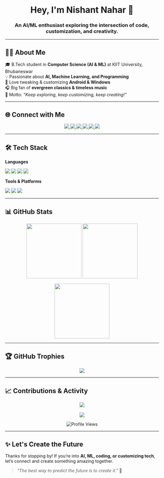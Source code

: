 <h1 align="center">Hey, I'm Nishant Nahar 👋</h1>
<h3 align="center">An AI/ML enthusiast exploring the intersection of code, customization, and creativity.</h3>

---

## 👨‍💻 About Me  
🎓 B.Tech student in **Computer Science (AI & ML)** at KIIT University, Bhubaneswar  
💡 Passionate about **AI, Machine Learning, and Programming**  
📱 Love tweaking & customizing **Android & Windows**  
🎧 Big fan of **evergreen classics & timeless music**  
🚀 Motto: *“Keep exploring, keep customizing, keep creating!”*

---

## 🌐 Connect with Me  

<p align="center">
  <a href="https://linkedin.com/in/nishantnahar2006">
    <img src="https://img.shields.io/badge/LinkedIn-%230077B5.svg?style=for-the-badge&logo=linkedin&logoColor=white" />
  </a>
  <a href="https://x.com/yours_nishant">
    <img src="https://img.shields.io/badge/Twitter-%231DA1F2.svg?style=for-the-badge&logo=twitter&logoColor=white" />
  </a>
  <a href="https://instagram.com/its.nishant.10">
    <img src="https://img.shields.io/badge/Instagram(Personal)-%23E4405F.svg?style=for-the-badge&logo=instagram&logoColor=white" />
  </a>
  <a href="https://instagram.com/thesilent.lens">
    <img src="https://img.shields.io/badge/Instagram(Photography)-%23E4405F.svg?style=for-the-badge&logo=instagram&logoColor=white" />
  </a>
  <a href="https://reddit.com/user/Nishant_6131">
    <img src="https://img.shields.io/badge/Reddit-%23FF4500.svg?style=for-the-badge&logo=reddit&logoColor=white" />
  </a>
  <a href="mailto:nishantnahar2006@gmail.com">
    <img src="https://img.shields.io/badge/Email-%23D14836.svg?style=for-the-badge&logo=gmail&logoColor=white" />
  </a>
</p>

---

## 🛠️ Tech Stack  

**Languages**  
<p>
  <img src="https://img.shields.io/badge/C-%2300599C.svg?style=for-the-badge&logo=c&logoColor=white" />
  <img src="https://img.shields.io/badge/C++-%2300599C.svg?style=for-the-badge&logo=c%2B%2B&logoColor=white" />
  <img src="https://img.shields.io/badge/Python-%233776AB.svg?style=for-the-badge&logo=python&logoColor=white" />
  <img src="https://img.shields.io/badge/HTML5-%23E34F26.svg?style=for-the-badge&logo=html5&logoColor=white" />
</p>

**Tools & Platforms**  
<p>
  <img src="https://img.shields.io/badge/Git-%23F05032.svg?style=for-the-badge&logo=git&logoColor=white" />
  <img src="https://img.shields.io/badge/GitHub-%23181717.svg?style=for-the-badge&logo=github&logoColor=white" />
  <img src="https://img.shields.io/badge/Canva-%2300C4CC.svg?style=for-the-badge&logo=canva&logoColor=white" />
</p>

---

## 📊 GitHub Stats  

<p align="center">
  <img src="https://github-readme-stats.vercel.app/api?username=Its-Nishant-10&theme=transparent&hide_border=false&include_all_commits=true&count_private=false" height="180px"/>
  <img src="https://nirzak-streak-stats.vercel.app/?user=Its-Nishant-10&theme=transparent&hide_border=false" height="180px"/>
</p>

<p align="center">
  <img src="https://github-readme-stats.vercel.app/api/top-langs/?username=Its-Nishant-10&theme=transparent&hide_border=false&layout=compact" height="180px"/>
</p>

---

## 🏆 GitHub Trophies  

<p align="center">
  <img src="https://github-profile-trophy.vercel.app/?username=Its-Nishant-10&theme=discord&no-frame=true&no-bg=true&margin-w=4" />
</p>

---

## 📈 Contributions & Activity  

<p align="center">
  <img src="https://github-contributor-stats.vercel.app/api?username=Its-Nishant-10&limit=5&theme=catppuccin_latte&combine_all_yearly_contributions=true" />
  <br><br>
  <img src="https://github-readme-activity-graph.vercel.app/graph?username=Its-Nishant-10&theme=github-compact" />
</p>

<p align="center">
  <img src="https://komarev.com/ghpvc/?username=Its-Nishant-10&color=3EB489" alt="Profile Views"/>
</p>

---

## ✨ Let's Create the Future  

Thanks for stopping by! If you’re into **AI, ML, coding, or customizing tech**, let’s connect and create something amazing together.  

> *"The best way to predict the future is to create it."* 🌟